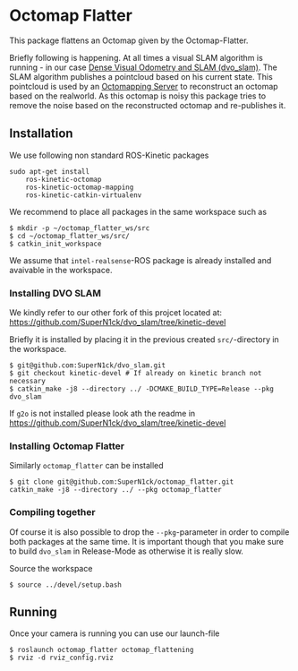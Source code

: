 # Octomap Flatter
This package flattens an Octomap given by the Octomap-Flatter.

Briefly following is happening. At all times a visual SLAM algorithm is running - in our case [Dense Visual Odometry and SLAM (dvo_slam)](https://github.com/tum-vision/dvo_slam). The SLAM algorithm publishes a pointcloud based on his current state. This pointcloud is used by an [Octomapping Server](https://github.com/OctoMap/octomap_mapping) to reconstruct an octomap based on the realworld. As this octomap is noisy this package tries to remove the noise based on the reconstructed octomap and re-publishes it.

## Installation
We use following non standard ROS-Kinetic packages
```
sudo apt-get install 
    ros-kinetic-octomap 
    ros-kinetic-octomap-mapping
    ros-kinetic-catkin-virtualenv 
```
We recommend to place all packages in the same workspace such as 
```
$ mkdir -p ~/octomap_flatter_ws/src
$ cd ~/octomap_flatter_ws/src/
$ catkin_init_workspace
```
We assume that `intel-realsense`-ROS package is already installed and avaivable in the workspace.
### Installing DVO SLAM
We kindly refer to our other fork of this projcet located at: https://github.com/SuperN1ck/dvo_slam/tree/kinetic-devel

Briefly it is installed by placing it in the previous created `src/`-directory in the workspace.
```
$ git@github.com:SuperN1ck/dvo_slam.git
$ git checkout kinetic-devel # If already on kinetic branch not necessary
$ catkin_make -j8 --directory ../ -DCMAKE_BUILD_TYPE=Release --pkg dvo_slam
```
If `g2o` is not installed please look ath the readme in https://github.com/SuperN1ck/dvo_slam/tree/kinetic-devel
### Installing Octomap Flatter
Similarly `octomap_flatter` can be installed
```
$ git clone git@github.com:SuperN1ck/octomap_flatter.git
catkin_make -j8 --directory ../ --pkg octomap_flatter
```
### Compiling together
Of course it is also possible to drop the `--pkg`-parameter in order to compile both packages at the same time. It is important though that you make sure to build `dvo_slam` in Release-Mode as otherwise it is really slow.

Source the workspace
```
$ source ../devel/setup.bash
```

## Running
Once your camera is running you can use our launch-file
```
$ roslaunch octomap_flatter octomap_flattening 
$ rviz -d rviz_config.rviz
```